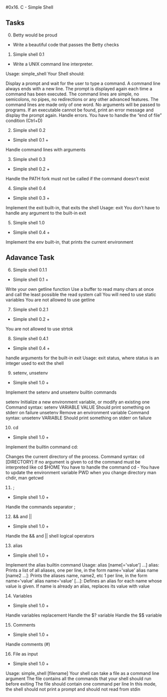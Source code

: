 #0x16. C - Simple Shell

## Tasks

0. Betty would be proud
* Write a beautiful code that passes the Betty checks

1. Simple shell 0.1
* Write a UNIX command line interpreter.

Usage: simple_shell
Your Shell should:

Display a prompt and wait for the user to type a command. A command line always ends with a new line.
The prompt is displayed again each time a command has been executed.
The command lines are simple, no semicolons, no pipes, no redirections or any other advanced features.
The command lines are made only of one word. No arguments will be passed to programs.
If an executable cannot be found, print an error message and display the prompt again.
Handle errors.
You have to handle the “end of file” condition (Ctrl+D)

2. Simple shell 0.2
* Simple shell 0.1 +

Handle command lines with arguments

3. Simple shell 0.3
* Simple shell 0.2 +

Handle the PATH
fork must not be called if the command doesn’t exist

4. Simple shell 0.4

* Simple shell 0.3 +

Implement the exit built-in, that exits the shell
Usage: exit
You don’t have to handle any argument to the built-in exit

5. Simple shell 1.0
* Simple shell 0.4 +

Implement the env built-in, that prints the current environment

## Adavance Task

6. Simple shell 0.1.1
* Simple shell 0.1 +

Write your own getline function
Use a buffer to read many chars at once and call the least possible the read system call
You will need to use static variables
You are not allowed to use getline

7. Simple shell 0.2.1
* Simple shell 0.2 +

You are not allowed to use strtok

8. Simple shell 0.4.1
* Simple shell 0.4 +

handle arguments for the built-in exit
Usage: exit status, where status is an integer used to exit the shell

9. setenv, unsetenv
* Simple shell 1.0 +

Implement the setenv and unsetenv builtin commands

setenv
Initialize a new environment variable, or modify an existing one
Command syntax: setenv VARIABLE VALUE
Should print something on stderr on failure
unsetenv
Remove an environment variable
Command syntax: unsetenv VARIABLE
Should print something on stderr on failure

10. cd
* Simple shell 1.0 +

Implement the builtin command cd:

Changes the current directory of the process.
Command syntax: cd [DIRECTORY]
If no argument is given to cd the command must be interpreted like cd $HOME
You have to handle the command cd -
You have to update the environment variable PWD when you change directory
man chdir, man getcwd

11. ;
* Simple shell 1.0 +

Handle the commands separator ;

12. && and ||
* Simple shell 1.0 +

Handle the && and || shell logical operators

13. alias
* Simple shell 1.0 +

Implement the alias builtin command
Usage: alias [name[='value'] ...]
alias: Prints a list of all aliases, one per line, in the form name='value'
alias name [name2 ...]: Prints the aliases name, name2, etc 1 per line, in the form name='value'
alias name='value' [...]: Defines an alias for each name whose value is given. If name is already an alias, replaces its value with value

14. Variables
* Simple shell 1.0 +

Handle variables replacement
Handle the $? variable
Handle the $$ variable

15. Comments
* Simple shell 1.0 +

Handle comments (#)

16. File as input
* Simple shell 1.0 +

Usage: simple_shell [filename]
Your shell can take a file as a command line argument
The file contains all the commands that your shell should run before exiting
The file should contain one command per line
In this mode, the shell should not print a prompt and should not read from stdin
